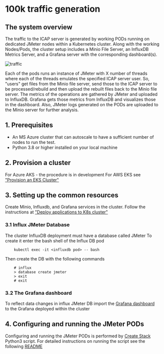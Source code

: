 # 100k traffic generation

## The system overview

The traffic to the ICAP server is generated by working PODs running on dedicated JMeter nodes within a Kubernetes cluster. Along with the working Nodes/Pods, the cluster setup includes a Minio File Server, an InfluxDB Metrics Server, and a Grafana server with the corresponding dashboard(s).

![traffic](docs/pngs/jmeter-test.png)

Each of the pods runs an instance of JMeter with X number of threads where each of the threads emulates the specified ICAP server user. So, "users" get files from the Minio file server, send those to the ICAP server to be processed/rebuild and then upload the rebuilt files back to the Minio file server. The metrics of the operations are gathered by JMeter and uploaded to InfluxDB. Grafana gets those metrics from InfluxDB and visualizes those in the dashboard.
Also, JMeter logs generated on the PODs are uploaded to the Minio server for further analysis.

## 1. Prerequisites

- An MS Azure cluster that can autoscale to have a sufficient number of nodes to run the test.
- Python 3.8 or higher installed on your local machine

## 2. Provision a cluster
For Azure AKS - the procedure is in development
For AWS EKS see ["Provision an EKS Cluster"](https://github.com/k8-proxy/p-k8-jmeter-test-engine/blob/master/terraform/eks/README.md)

## 3. Setting up the common resources
Create Minio, Influxdb, and Grafana services in the cluster.
Follow the instructions at ["Deploy applications to K8s cluster"](https://github.com/k8-proxy/p-k8-jmeter-test-engine/tree/master/kubernetes/common_resources)

### 3.1 Influx JMeter Database
The cluster InfluxDB deployment must have a database called JMeter
To create it enter the bash shell of the Influx DB pod
```
    kubectl exec -it <influxdb pod> -- bash
```
Then create the DB with the following commands
```
    # influx
    > database create jmeter
    > exit
    # exit
```

### 3.2 The Grafana dashboard
To reflect data changes in influx JMeter DB import the [Grafana dashboard](https://github.com/k8-proxy/p-k8-jmeter-test-engine/blob/master/src/grafana_dashboards/ICAP-Dashboard-4-grafana.json) to the Grafana deployed within the cluster

## 4. Configuring and running the JMeter PODs
Configuring and running the JMeter PODs is performed by [Create Stack](https://github.com/k8-proxy/p-k8-jmeter-test-engine/blob/master/src/controller/docker-jmeter-c-icap/create_stack.py) Python3 script.
For detailed instructions on running the script see the following [README](https://github.com/k8-proxy/p-k8-jmeter-test-engine/tree/master/src/controller/docker-jmeter-c-icap)
